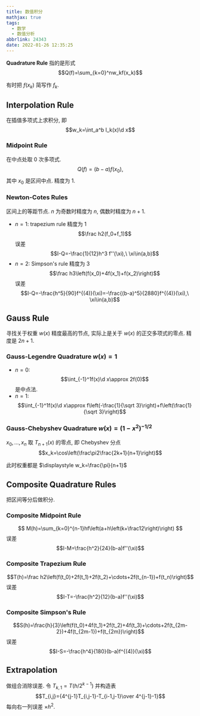 ```yaml
---
title: 数值积分
mathjax: true
tags:
  - 数学
  - 数值分析
abbrlink: 24343
date: 2022-01-26 12:35:25
---
```

**Quadrature Rule** 指的是形式
$$Q(f)=\sum_{k=0}^nw_kf(x_k)$$

有时把 $f(x_k)$ 简写作 $f_k$.

<!--more-->

## Interpolation Rule
在插值多项式上求积分, 即 $$w_k=\int_a^b l_k(x)\d x$$

### Midpoint Rule
在中点处取 $0$ 次多项式.
$$Q(f)=(b-a)f(x_0),$$ 其中 $x_0$ 是区间中点. 精度为 $1$.

### Newton-Cotes Rules
区间上的等距节点. $n$ 为奇数时精度为 $n$, 偶数时精度为 $n+1$.

- $n=1$: trapezium rule 精度为 $1$ $$\frac h2(f_0+f_1)$$ 误差 $$I-Q=-\frac{1}{12}h^3 f''(\xi),\ \xi\in(a,b)$$
- $n=2$: Simpson's rule 精度为 $3$ $$\frac h3\left(f(x_0)+4f(x_1)+f(x_2)\right)$$ 误差 $$I-Q=-\frac{h^5}{90}f^{(4)}(\xi)=-\frac{(b-a)^5}{2880}f^{(4)}(\xi),\ \xi\in(a,b)$$

## Gauss Rule
寻找关于权重 $w(x)$ 精度最高的节点, 实际上是关于 $w(x)$ 的正交多项式的零点. 精度是 $2n+1$.

### Gauss-Legendre Quadrature $w(x)=1$
- $n=0$: $$\int_{-1}^1f(x)\d x\approx 2f(0)$$ 是中点法.
- $n=1$: $$\int_{-1}^1f(x)\d x\approx f\left(-\frac{1}{\sqrt 3}\right)+f\left(\frac{1}{\sqrt 3}\right)$$

### Gauss-Chebyshev Quadrature $w(x)=(1-x^2)^{-1/2}$
$x_0,\ldots,x_n$ 取 $T_{n+1}(x)$ 的零点, 即 Chebyshev 分点 $$x_k=\cos\left(\frac\pi2\frac{2k+1}{n+1}\right)$$

此时权重都是 $\displaystyle w_k=\frac{\pi}{n+1}$

## Composite Quadrature Rules
把区间等分后做积分.

### Composite Midpoint Rule
$$
M(h)=\sum_{k=0}^{n-1}hf\left(a+h\left(k+\frac12\right)\right)
$$ 误差 $$I-M=\frac{h^2}{24}(b-a)f''(\xi)$$

### Composite Trapezium Rule
$$T(h)=\frac h2\left(f(t_0)+2f(t_1)+2f(t_2)+\cdots+2f(t_{n-1})+f(t_n)\right)$$ 误差 $$I-T=-\frac{h^2}{12}(b-a)f''(\xi)$$

### Composite Simpson's Rule
$$S(h)=\frac{h}{3}\left(f(t_0)+4f(t_1)+2f(t_2)+4f(t_3)+\cdots+2f(t_{2m-2})+4f(t_{2m-1})+f(t_{2m})\right)$$ 误差 $$I-S=-\frac{h^4}{180}(b-a)f^{(4)}(\xi)$$

## Extrapolation
做组合消除误差. 令 $T_{k,1}=T(h/2^{k-1})$ 并构造表 $$T_{i,j}={4^{j-1}T_{i,j-1}-T_{i-1,j-1}\over 4^{j-1}-1}$$
每向右一列误差 $\times h^2$.